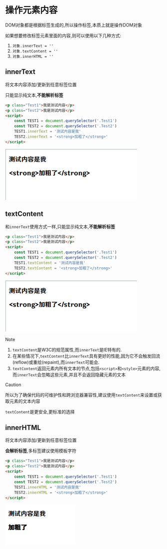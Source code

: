 # 操作元素内容

DOM对象都是根据标签生成的,所以操作标签,本质上就是操作DOM对象

如果想要修改标签元素里面的内容,则可以使用以下几种方式:

1.   `对象.innerText = ''`
2.   `对象.textContent = ''`
3.   `对象.innerHTML = ''`

## innerText

将文本内容添加/更新到任意标签位置

只能显示纯文本,**不能解析标签**

```html
<p class="Test1">我是测试内容</p>
<p class="Test2">我是测试内容</p>
<script>
    const TEST1 = document.querySelector('.Test1')
    const TEST2 = document.querySelector('.Test2')
    TEST1.innerText = '测试内容是我'
  	TEST2.innerText = '<strong>加粗了</strong>'
</script>
```

![28-1](assets/28-1.png)

## textContent

和`innerText`使用方式一样,只能显示纯文本,**不能解析标签**

```html
<p class="Test1">我是测试内容</p>
<p class="Test2">我是测试内容</p>
<script>
    const TEST1 = document.querySelector('.Test1')
    const TEST2 = document.querySelector('.Test2')
    TEST1.textContent = '测试内容是我'
  	TEST2.textContent = '<strong>加粗了</strong>'
</script>
```

![28-1](assets/28-1.png)

> [!note]
>
> 1.   `textContent`是W3C的规范属性,而`innerText`是IE特有的.
> 2.   在某些情况下,`textContent`比`innerText`具有更好的性能,因为它不会触发回流(reflow)或重绘(repaint),而`innerText`可能会.
> 3.   `textContent`返回元素内所有文本的节点,包括`<script>`和`<style>`元素的内容,而`innerText`会忽略这些元素,并且不会返回隐藏元素的文本

> [!caution]
>
> 所以为了确保代码的可维护性和跨浏览器兼容性,建议使用`textContent`来设置或获取元素的文本内容
>
> `textContent`是更安全,更标准的选择

## innerHTML

将文本内容添加/更新到任意标签位置

**会解析标签**,多标签建议使用模板字符

```html
<p class="Test1">我是测试内容</p>
<p class="Test2">我是测试内容</p>
<script>
    const TEST1 = document.querySelector('.Test1')
    const TEST2 = document.querySelector('.Test2')
    TEST1.innerHTML = '测试内容是我'
    TEST2.innerHTML = '<strong>加粗了</strong>'
</script>
```

![28-2](assets/28-2.png)